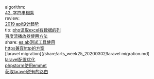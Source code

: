 

algorithm:   
[43. 字符串相乘](/algorithm/arts_week25_20200302/solution.php)    
review:   
[2019 api设计趋势](/review/arts_week25_20200302/readme.md)  
tip: 
[php读取excel有数据的列](/tip/arts_week25_20200302/php读取excel有数据的列.md)    
[百度流播放器使用方法](/tip/arts_week25_20200302/百度流播放器使用方法.md)  
share: 
[es ab测试工具使用](/share/arts_week25_20200302/ab测试工具使用.md)  
[https兼容http的方案](/share/arts_week25_20200302/https兼容http的方案.md)  
[laravel migration](/share/arts_week25_20200302/laravel migration.md)  
[laravel配置优化](/share/arts_week25_20200302/laravel配置优化.md)  
[phpstorm使用emmet](/share/arts_week25_20200302/phpstorm使用emmet.md)  
[获取laravel说有的路由](/share/arts_week25_20200302/获取laravel说有的路由.md)  
